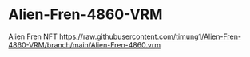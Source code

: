 # Alien-Fren-4860-VRM
Alien Fren NFT
https://raw.githubusercontent.com/timung1/Alien-Fren-4860-VRM/branch/main/Alien-Fren-4860.vrm
